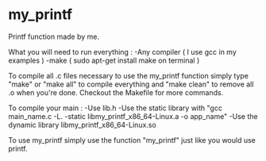 # my_printf

Printf function made by me.

What you will need to run everything : -Any compiler ( I use gcc in my examples )
                                       -make ( sudo apt-get install make on terminal ) 
                                       
To compile all .c files necessary to use the my_printf function simply type "make" or "make all" to compile everything and "make clean" to remove all .o when you're done.
Checkout the Makefile for more commands.
                       
To compile your main : -Use lib.h
                       -Use the static library with "gcc main_name.c -L. -static libmy_printf_x86_64-Linux.a -o app_name"
                       -Use the dynamic library libmy_printf_x86_64-Linux.so
                       
To use my_printf simply use the function "my_printf" just like you would use printf.                      
                       
                       
